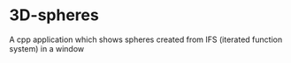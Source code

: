 # 3D-spheres
A cpp application which shows spheres created from IFS (iterated function system) in a window
